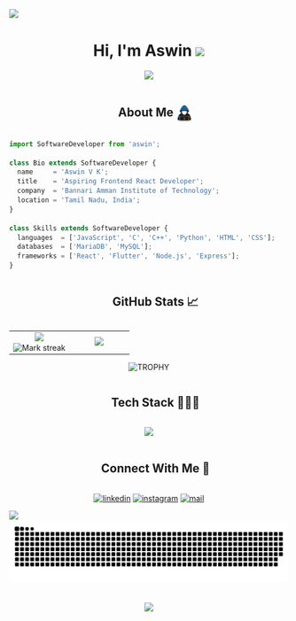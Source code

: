 <!-- Gradient horizontal divider -->
<img src="https://user-images.githubusercontent.com/73097560/115834477-dbab4500-a447-11eb-908a-139a6edaec5c.gif">

<!--<img align="left" src="https://user-images.githubusercontent.com/65187002/144930161-2f783401-8d27-4fdf-a2f7-cc0ba32f1f1f.gif" width="21%" style="display:inline;"><img align="right" src="https://user-images.githubusercontent.com/65187002/144930161-2f783401-8d27-4fdf-a2f7-cc0ba32f1f1f.gif" width="21%" style="display:inline;">-->
<!-- ![Header](./github-header-image.png) -->
<h1 align="center"><b>Hi, I'm Aswin</b> <img src="https://media.giphy.com/media/hvRJCLFzcasrR4ia7z/giphy.gif" width="35"></h1>

<!-- Introduction section with text animation -->
<p align="center">
  <a href="https://github.com/DenverCoder1/readme-typing-svg">
    <img src="https://readme-typing-svg.herokuapp.com?font=Time+New+Roman&color=cyan&size=25&center=true&vCenter=true&width=600&height=100&lines=Hi+there,+Welcome!..%E2%9D%A4%EF%B8%8F;++Self-taught+Front-End+Developer,;AI+and+DS+Student,;Active+Learner/Researcher,;Love+to+learn+new+stuffs..%E2%9D%A4%EF%B8%8F"></a>
</p>



<!-- About Me -->
<div id="user-content-toc">
  <ul align="center">
    <summary><h2 style="display: inline-block">About Me <img src="https://github.com/0xAbdulKhalid/0xAbdulKhalid/raw/main/assets/mdImages/about_me.gif" width = 30px align="center"></h2></summary>
  </ul>
</div>

```js
import SoftwareDeveloper from 'aswin';

class Bio extends SoftwareDeveloper {
  name     = 'Aswin V K';
  title    = 'Aspiring Frontend React Developer';
  company  = 'Bannari Amman Institute of Technology';
  location = 'Tamil Nadu, India';
}

class Skills extends SoftwareDeveloper {
  languages  = ['JavaScript', 'C', 'C++', 'Python', 'HTML', 'CSS'];
  databases  = ['MariaDB', 'MySQL'];
  frameworks = ['React', 'Flutter', 'Node.js', 'Express'];
}

```
<!-- GitHub Stats and Trophy section -->
<div id="user-content-toc">
  <ul align="center">
    <summary><h2 style="display: inline-block">GitHub Stats 📈</h2></summary>
  </ul>
</div>
<p align="center">
  <!-- GitHub Stats -->
  <table align="center">
    <tr border="none">
      <td width="50%" align="center">
        <img src="https://github-readme-stats.vercel.app/api?username=aswin09032006&theme=dark&hide_border=true&show_icons=true&count_private=true" />
        <br />
        <img  alt="Mark streak" src="https://github-readme-streak-stats.herokuapp.com/?user=aswin09032006&theme=dark&hide_border=true" /> 
      </td>
      <td width="50%" align="center">
        <img src="https://github-readme-stats.anuraghazra1.vercel.app/api/top-langs/?username=aswin09032006&theme=dark&hide_border=true&no-bg=true&no-frame=true&langs_count=10"/>
      </td>
    </tr>
  </table>

  <!-- GitHub Trophy -->
  <div align="center">
      <img src="https://github-profile-trophy.vercel.app/?username=aswin09032006&theme=github&row=1&column=7&margin-h=15&margin-w=5&no-bg=true" alt="TROPHY" />
  </div>
</p>

<!-- Technologies I Know section -->
<div id="user-content-toc">
  <ul align="center">
    <summary><h2 style="display: inline-block">Tech Stack 👨🏻‍💻</h2></summary>
  </ul>
</div>
<!-- Tech stack icons -->
<p align="center">
  <img src="https://skillicons.dev/icons?i=react,nodejs,mysql,html,css,javascript,github,git,vscode,figma,flutter,c,cpp,python,dart&perline=6" />
</p>

<!-- Connect With Me section -->
<div id="user-content-toc">
  <ul align="center">
    <summary><h2 style="display: inline-block">Connect With Me 🤝</h2></summary>
  </ul>
</div>
<!-- Icons and links -->
<p align="center">
  <p align="center">
  <a href="https://www.linkedin.com/in/vkaswin" target="blank"><img align="center" src="https://user-images.githubusercontent.com/88904952/234979284-68c11d7f-1acc-4f0c-ac78-044e1037d7b0.png" alt="linkedin" height="50" width="50" /></a>
  <a href="https://www.instagram.com/aswxn._03" target="blank"><img align="center" src="https://user-images.githubusercontent.com/88904952/234981169-2dd1e58f-4b7e-468c-8213-034ba62156c3.png" alt="instagram" height="50" width="50" /></a>
  <a href="mailto:vkaswinkanan@gmail.com" target="blank"><img align="center" src="https://user-images.githubusercontent.com/88904952/234982196-562aea17-5532-4550-8c08-1c7cb994a541.png" alt="mail" height="50" width="50" /></a>
</p>

</p>


<!-- Gradient horizontal divider at the bottom -->
<img src="https://user-images.githubusercontent.com/73097560/115834477-dbab4500-a447-11eb-908a-139a6edaec5c.gif">

<!-- Snake animation -->
<div align="center">
  <img src="https://github.com/1999AZZAR/1999AZZAR/blob/readme/resources/img/grid-snake.svg" alt="snake" />
</div>

<br>
<br>
<div align="center">
  <img src="https://profile-counter.glitch.me/aswin09032006/count.svg?"  />
</div>
